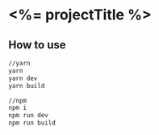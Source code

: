 # <%= projectTitle %>

## How to use

```sh
//yarn
yarn
yarn dev
yarn build

//npm
npm i
npm run dev
npm run build
```
